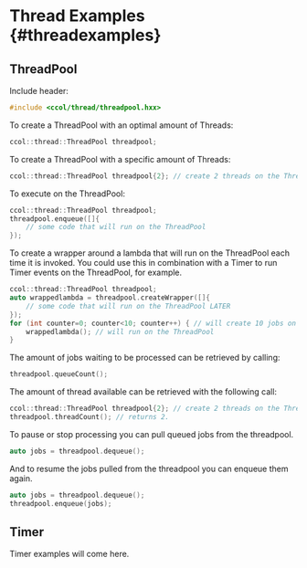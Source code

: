 # Thread Examples {#threadexamples}

## ThreadPool

Include header:

~~~~~~~~~~~~~~~~~~~~~~~~~~~~~~~~~~~~~cpp
#include <ccol/thread/threadpool.hxx>
~~~~~~~~~~~~~~~~~~~~~~~~~~~~~~~~~~~~~

To create a ThreadPool with an optimal amount of Threads:

~~~~~~~~~~~~~~~~~~~~~~~~~~~~~~~~~~~~cpp
ccol::thread::ThreadPool threadpool;
~~~~~~~~~~~~~~~~~~~~~~~~~~~~~~~~~~~~

To create a ThreadPool with a specific amount of Threads:		

~~~~~~~~~~~~~~~~~~~~~~~~~~~~~~~~~~~~~~~~~~~~~~~~~~~~~~~~~~~~~~~~~~~~~~~~~~~~~cpp
ccol::thread::ThreadPool threadpool{2}; // create 2 threads on the ThreadPool
~~~~~~~~~~~~~~~~~~~~~~~~~~~~~~~~~~~~~~~~~~~~~~~~~~~~~~~~~~~~~~~~~~~~~~~~~~~~~

To execute on the ThreadPool: 

~~~~~~~~~~~~~~~~~~~~~~~~~~~~~~~~~~~~~~~~~~~~~~~~cpp
ccol::thread::ThreadPool threadpool;		
threadpool.enqueue([]{
	// some code that will run on the ThreadPool
});
~~~~~~~~~~~~~~~~~~~~~~~~~~~~~~~~~~~~~~~~~~~~~~~~

To create a wrapper around a lambda that will run on the ThreadPool each time it is invoked. 
You could use this in combination with a Timer to run Timer events on the ThreadPool, for example.

~~~~~~~~~~~~~~~~~~~~~~~~~~~~~~~~~~~~~~~~~~~~~~~~~~~~~~~~~~~~~~~~~~~~~~~~~~~~~~~~~~~~~cpp
ccol::thread::ThreadPool threadpool;		
auto wrappedlambda = threadpool.createWrapper([]{
	// some code that will run on the ThreadPool LATER
});
for (int counter=0; counter<10; counter++) { // will create 10 jobs on the ThreadPool
	wrappedlambda(); // will run on the ThreadPool
}	
~~~~~~~~~~~~~~~~~~~~~~~~~~~~~~~~~~~~~~~~~~~~~~~~~~~~~~~~~~~~~~~~~~~~~~~~~~~~~~~~~~~~~	

The amount of jobs waiting to be processed can be retrieved by calling:

~~~~~~~~~~~~~~~~~~~~~~~~cpp
threadpool.queueCount();
~~~~~~~~~~~~~~~~~~~~~~~~

The amount of thread available can be retrieved with the following call: 

~~~~~~~~~~~~~~~~~~~~~~~~~~~~~~~~~~~~~~~~~~~~~~~~~~~~~~~~~~~~~~~~~~~~~~~~~~~~~cpp
ccol::thread::ThreadPool threadpool{2}; // create 2 threads on the ThreadPool
threadpool.threadCount(); // returns 2.
~~~~~~~~~~~~~~~~~~~~~~~~~~~~~~~~~~~~~~~~~~~~~~~~~~~~~~~~~~~~~~~~~~~~~~~~~~~~~

To pause or stop processing you can pull queued jobs from the threadpool. 

~~~~~~~~~~~~~~~~~~~~~~~~~~~~~~~~~cpp
auto jobs = threadpool.dequeue();
~~~~~~~~~~~~~~~~~~~~~~~~~~~~~~~~~

And to resume the jobs pulled from the threadpool you can enqueue them again.			

~~~~~~~~~~~~~~~~~~~~~~~~~~~~~~~~~cpp
auto jobs = threadpool.dequeue();
threadpool.enqueue(jobs);
~~~~~~~~~~~~~~~~~~~~~~~~~~~~~~~~~

## Timer

Timer examples will come here.